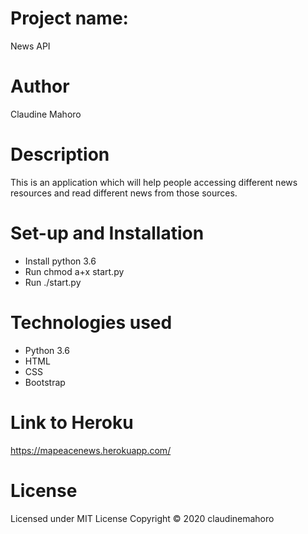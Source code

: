# Project name:
News API
# Author
Claudine Mahoro

# Description
This is an application which will help people accessing different news resources and read different news from those sources.

# Set-up and Installation
- Install python 3.6
- Run chmod a+x start.py
- Run ./start.py

# Technologies used
- Python 3.6
- HTML
- CSS
- Bootstrap

# Link to Heroku
https://mapeacenews.herokuapp.com/

# License
Licensed under MIT License
Copyright &#169; 2020 claudinemahoro
